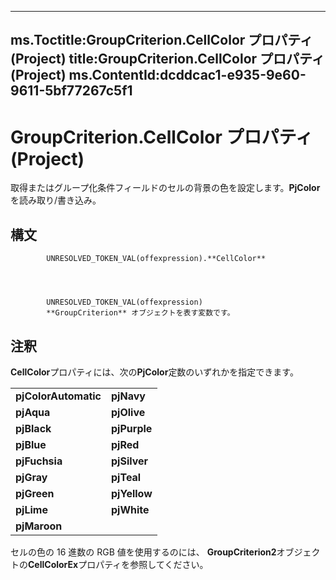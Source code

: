 

---
ms.Toctitle:GroupCriterion.CellColor プロパティ (Project)
title:GroupCriterion.CellColor プロパティ (Project)
ms.ContentId:dcddcac1-e935-9e60-9611-5bf77267c5f1
---
# GroupCriterion.CellColor プロパティ (Project)




取得またはグループ化条件フィールドのセルの背景の色を設定します。**PjColor**を読み取り/書き込み。

## 構文

            UNRESOLVED_TOKEN_VAL(offexpression).**CellColor**




            UNRESOLVED_TOKEN_VAL(offexpression)
            **GroupCriterion** オブジェクトを表す変数です。



## 注釈
**CellColor**プロパティには、次の**PjColor**定数のいずれかを指定できます。

|||
|---|---|
|**pjColorAutomatic**|**pjNavy**|
|**pjAqua**|**pjOlive**|
|**pjBlack**|**pjPurple**|
|**pjBlue**|**pjRed**|
|**pjFuchsia**|**pjSilver**|
|**pjGray**|**pjTeal**|
|**pjGreen**|**pjYellow**|
|**pjLime**|**pjWhite**|
|**pjMaroon**||



セルの色の 16 進数の RGB 値を使用するのには、 **GroupCriterion2**オブジェクトの**CellColorEx**プロパティを参照してください。




